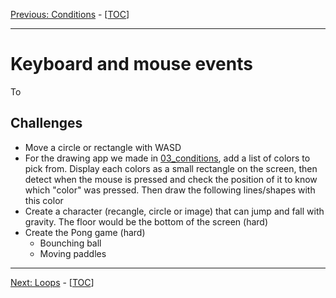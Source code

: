 [Previous: Conditions](03_conditions.md) - [[TOC](Readme.md)]

---

# Keyboard and mouse events

To 

## Challenges
- Move a circle or rectangle with WASD
- For the drawing app we made in [03_conditions](03_conditions.md), add a list of colors to pick from. Display each colors as a small rectangle on the screen, then detect when the mouse is pressed and check the position of it to know which "color" was pressed. Then draw the following lines/shapes with this color
- Create a character (recangle, circle or image) that can jump and fall with gravity. The floor would be the bottom of the screen (hard)
- Create the Pong game (hard)
    - Bounching ball
    - Moving paddles

------

[Next: Loops](05_loops.md) - [[TOC](Readme.md)]